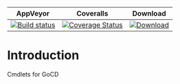 ﻿| AppVeyor | Coveralls | Download |
| :------: | :-------: | :------: |
| [![Build status](https://ci.appveyor.com/api/projects/status/gmola47gf43sfwh9?svg=true)](https://ci.appveyor.com/project/nicholasdille/powershell-gocd) | [![Coverage Status](https://coveralls.io/repos/github/nicholasdille/PowerShell-GoCD/badge.svg?branch=master)](https://coveralls.io/github/nicholasdille/PowerShell-GoCD?branch=master) | [![Download](https://img.shields.io/badge/powershellgallery-GoCD-blue.svg)](https://www.powershellgallery.com/packages/GoCD/) 

# Introduction

Cmdlets for GoCD